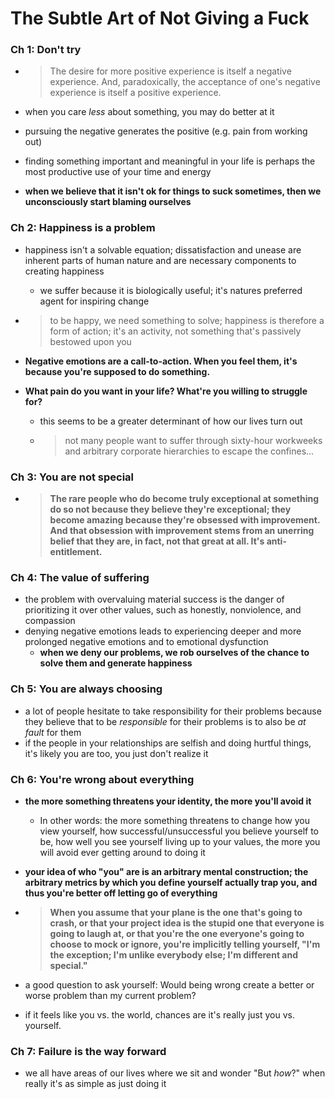 # The Subtle Art of Not Giving a Fuck

### Ch 1: Don't try

* > The desire for more positive experience is itself a negative experience. And, paradoxically, the acceptance of one's negative experience is itself a positive experience.

* when you care _less_ about something, you may do better at it

* pursuing the negative generates the positive (e.g. pain from working out)

* finding something important and meaningful in your life is perhaps the most productive use of your time and energy

* **when we believe that it isn't ok for things to suck sometimes, then we unconsciously start blaming ourselves**

### Ch 2: Happiness is a problem

* happiness isn't a solvable equation; dissatisfaction and unease are inherent parts of human nature and are necessary components to creating happiness

  * we suffer because it is biologically useful; it's natures preferred agent for inspiring change

* > to be happy, we need something to solve; happiness is therefore a form of action; it's an activity, not something that's passively bestowed upon you

* **Negative emotions are a call-to-action. When you feel them, it's because you're supposed to do something.**

* **What pain do you want in your life? What're you willing to struggle for?**

  * this seems to be a greater determinant of how our lives turn out

  * > not many people want to suffer through sixty-hour workweeks and arbitrary corporate hierarchies to escape the confines...

### Ch 3: You are not special

* > **The rare people who do become truly exceptional at something do so not because they believe they're exceptional; they become amazing because they're obsessed with improvement. And that obsession with improvement stems from an unerring belief that they are, in fact, not that great at all. It's anti-entitlement.**

### Ch 4: The value of suffering

* the problem with overvaluing material success is the danger of prioritizing it over other values, such as honestly, nonviolence, and compassion
* denying negative emotions leads to experiencing deeper and more prolonged negative emotions and to emotional dysfunction
  * **when we deny our problems, we rob ourselves of the chance to solve them and generate happiness**

### Ch 5: You are always choosing

* a lot of people hesitate to take responsibility for their problems because they believe that to be _responsible_ for their problems is to also be _at fault_ for them
* if the people in your relationships are selfish and doing hurtful things, it's likely you are too, you just don't realize it

### Ch 6: You're wrong about everything

* **the more something threatens your identity, the more you'll avoid it**

  * In other words: the more something threatens to change how you view yourself, how successful/unsuccessful you believe yourself to be, how well you see yourself living up to your values, the more you will avoid ever getting around to doing it

* **your idea of who "you" are is an arbitrary mental construction; the arbitrary metrics by which you define yourself actually trap you, and thus you're better off letting go of everything**

* > **When you assume that your plane is the one that's going to crash, or that your project idea is the stupid one that everyone is going to laugh at, or that you're the one everyone's going to choose to mock or ignore, you're implicitly telling yourself, "I'm the exception; I'm unlike everybody else; I'm different and special."**

* a good question to ask yourself: Would being wrong create a better or worse problem than my current problem?

* if it feels like you vs. the world, chances are it's really just you vs. yourself.

### Ch 7: Failure is the way forward

* we all have areas of our lives where we sit and wonder "But _how_?" when really it's as simple as just doing it

